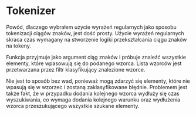 # Tokenizer

Powód, dlaczego wybrałem użycie wyrażeń regularnych jako sposobu tokenizacji ciągów znaków, jest dość prosty. Użycie wyrażeń regularnych skraca czas wymagany na stworzenie logiki przekształcania ciągu znaków na tokeny.

Funkcja przyjmuje jako argument ciąg znaków i próbuje znaleźć wszystkie elementy, które wpasowują się do podanego wzorca. Lista wzorców jest przetwarzana przez filtr klasyfikujący znalezione wzorce.

Nie jest to sposób bez wad, ponieważ mogą zdarzyć się elementy, które nie wpasują się w wzorzec i zostaną zaklasyfikowane błędnie. Problemem jest także fakt, że w przypadku dodania kolejnego wzorca wydłuży się czas wyszukiwania, co wymaga dodania kolejnego warunku oraz wydłużenia wzorca przeszukującego wszystkie szukane elementy.
